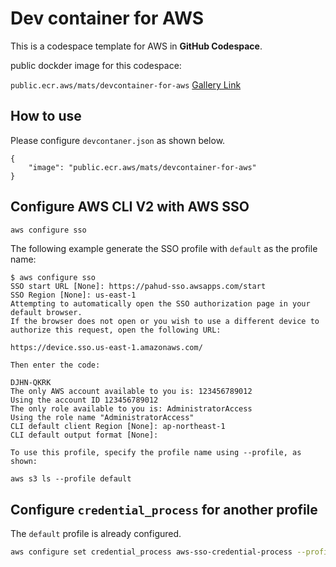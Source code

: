 # Dev container for AWS

This is a codespace template for AWS in **GitHub Codespace**.

public dockder image for this codespace:

`public.ecr.aws/mats/devcontainer-for-aws` [Gallery Link](https://gallery.ecr.aws/mats/devcontainer-for-aws)

## How to use

Please configure `devcontaner.json` as shown below.

```json: devcontaner.json
{
    "image": "public.ecr.aws/mats/devcontainer-for-aws"
}
```

## Configure AWS CLI V2 with AWS SSO

```bash
aws configure sso
```

The following example generate the SSO profile with `default` as the profile name:

```
$ aws configure sso
SSO start URL [None]: https://pahud-sso.awsapps.com/start                                                                                                                               
SSO Region [None]: us-east-1                                                                                                                                                            
Attempting to automatically open the SSO authorization page in your default browser.
If the browser does not open or you wish to use a different device to authorize this request, open the following URL:

https://device.sso.us-east-1.amazonaws.com/

Then enter the code:

DJHN-QKRK
The only AWS account available to you is: 123456789012
Using the account ID 123456789012
The only role available to you is: AdministratorAccess
Using the role name "AdministratorAccess"
CLI default client Region [None]: ap-northeast-1                                                                     
CLI default output format [None]:                                                                                    

To use this profile, specify the profile name using --profile, as shown:

aws s3 ls --profile default        
```

## Configure `credential_process` for another profile

The `default` profile is already configured.

```sh
aws configure set credential_process aws-sso-credential-process --profile <profile_name>
```
